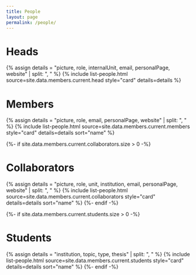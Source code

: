 ```yaml
---
title: People
layout: page
permalink: /people/
---
```


<h1>Heads</h1>
{% assign details = "picture, role, internalUnit, email, personalPage, website" | split: ", " %}
{% include list-people.html source=site.data.members.current.head style="card" details=details %}

<h1>Members</h1>
{% assign details = "picture, role, email, personalPage, website" | split: ", " %}
{% include list-people.html source=site.data.members.current.members style="card" details=details sort="name" %}

{%- if site.data.members.current.collaborators.size > 0 -%}
  <h1>Collaborators</h1>
  {% assign details = "picture, role, unit, institution, email, personalPage, website" | split: ", " %}
  {% include list-people.html source=site.data.members.current.collaborators style="card" details=details sort="name" %}
{%- endif -%}

{%- if site.data.members.current.students.size > 0 -%}
  <h1>Students</h1>
  {% assign details = "institution, topic, type, thesis" | split: ", " %}
  {% include list-people.html source=site.data.members.current.students style="card" details=details sort="name" %}
{%- endif -%}